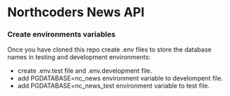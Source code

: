 # Northcoders News API

### Create environments variables

Once you have cloned this repo create .env files to store the database names in testing and development environments:

- create .env.test file and .env.development file.
- add PGDATABASE=nc_news environment variable to develompent file.
- add PGDATABASE=nc_news_test environment variable to test file.
